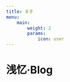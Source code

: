 ```yaml
---
title: 关于
menu:
    main: 
        weight: 2
        params:
            icon: user
---
```

# 浅忆·Blog
